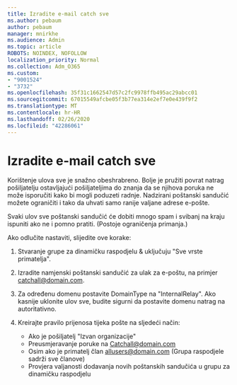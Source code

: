 ```yaml
---
title: Izradite e-mail catch sve
ms.author: pebaum
author: pebaum
manager: mnirkhe
ms.audience: Admin
ms.topic: article
ROBOTS: NOINDEX, NOFOLLOW
localization_priority: Normal
ms.collection: Adm_O365
ms.custom:
- "9001524"
- "3732"
ms.openlocfilehash: 35f31c1662547d57c2fc9978ffb495ac29abcc01
ms.sourcegitcommit: 67015549afcbe05f3b77ea314e2ef7e0e439f9f2
ms.translationtype: MT
ms.contentlocale: hr-HR
ms.lasthandoff: 02/26/2020
ms.locfileid: "42286061"
---
```

# <a name="create-an-email-catch-all"></a>Izradite e-mail catch sve

Korištenje ulova sve je snažno obeshrabreno. Bolje je pružiti povrat natrag pošiljatelju ostavljajući pošiljateljima do znanja da se njihova poruka ne može isporučiti kako bi mogli poduzeti radnje. Nadzirani poštanski sandučić možete ograničiti i tako da uhvati samo ranije valjane adrese e-pošte. 

Svaki ulov sve poštanski sandučić će dobiti mnogo spam i svibanj na kraju ispuniti ako ne i pomno pratiti. (Postoje ograničenja primanja.) 

Ako odlučite nastaviti, slijedite ove korake:

1. Stvaranje grupe za dinamičku raspodjelu & uključuju "Sve vrste primatelja".

2. Izradite namjenski poštanski sandučić za ulak za e-poštu, na primjer catchall@domain.com.

3. Za određenu domenu postavite DomainType na "InternalRelay". Ako kasnije uklonite ulov sve, budite sigurni da postavite domenu natrag na autoritativno.

4. Kreirajte pravilo prijenosa tijeka pošte na sljedeći način:

    - Ako je pošiljatelj "Izvan organizacije"
    - Preusmjeravanje poruke na Catchall@domain.com
    - Osim ako je primatelj član allusers@domain.com (Grupa raspodjele sadrži sve članove)
    - Provjera valjanosti dodavanja novih poštanskih sandučića u grupu za dinamičku raspodjelu
